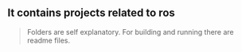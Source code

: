 ## It contains projects related to ros
> Folders are self explanatory. For building and running there are readme files.
